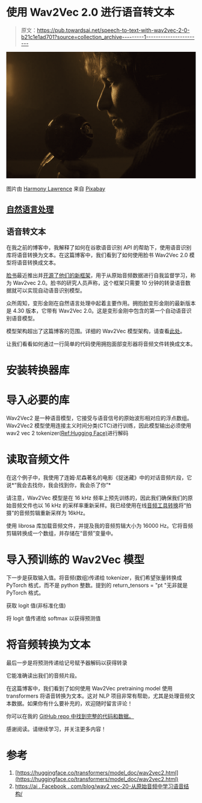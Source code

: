# 使用 Wav2Vec 2.0 进行语音转文本

> 原文：<https://pub.towardsai.net/speech-to-text-with-wav2vec-2-0-b21c1e1ad701?source=collection_archive---------1----------------------->

![](img/99d0420c25f6f347e3023363a78fc065.png)

图片由 [Harmony Lawrence](https://pixabay.com/users/temperatesage-13030917/?utm_source=link-attribution&utm_medium=referral&utm_campaign=image&utm_content=4335953) 来自 [Pixabay](https://pixabay.com/?utm_source=link-attribution&utm_medium=referral&utm_campaign=image&utm_content=4335953)

## [自然语言处理](https://towardsai.net/p/category/nlp)

## 语音转文本

在我之前的博客中，我解释了如何在谷歌语音识别 API 的帮助下，使用语音识别库将语音转换为文本。在这篇博客中，我们看到了如何使用脸书 Wav2Vec 2.0 模型将语音转换成文本。

[脸书](https://ai.facebook.com/blog/wav2vec-20-learning-the-structure-of-speech-from-raw-audio)最近推出并[开源了他们的新框架](https://ai.facebook.com/blog/wav2vec-20-learning-the-structure-of-speech-from-raw-audio)，用于从原始音频数据进行自我监督学习，称为 Wav2vec 2.0。脸书的研究人员声称，这个框架只需要 10 分钟的转录语音数据就可以实现自动语音识别模型。

众所周知，变形金刚在自然语言处理中起着主要作用。拥抱脸变形金刚的最新版本是 4.30 版本，它带有 Wav2Vec 2.0。这是变形金刚中包含的第一个自动语音识别语音模型。

模型架构超出了这篇博客的范围。详细的 Wav2Vec 模型架构，请查看[此处](https://ai.facebook.com/blog/wav2vec-20-learning-the-structure-of-speech-from-raw-audio/)。

让我们看看如何通过一行简单的代码使用拥抱面部变形器将音频文件转换成文本。

# 安装转换器库

# 导入必要的库

Wav2Vec2 是一种语音模型，它接受与语音信号的原始波形相对应的浮点数组。Wav2Vec2 模型使用连接主义时间分类(CTC)进行训练，因此模型输出必须使用 wav2 vec 2 tokenizer([Ref:Hugging Face)](https://huggingface.co/transformers/model_doc/wav2vec2.html)进行解码

# 读取音频文件

在这个例子中，我使用了连姆·尼森著名的电影《捉迷藏》中的对话音频片段，它说*“我会去找你，我会找到你，我会杀了你”*

请注意，Wav2Vec 模型是在 16 kHz 频率上预先训练的，因此我们确保我们的原始音频文件也以 16 kHz 的采样率重新采样。我已经使用在线[音频工具转换](https://audio.online-convert.com/convert-to-wav)将“拍摄”的音频剪辑重新采样为 16kHz。

使用 librosa 库加载音频文件，并提及我的音频剪辑大小为 16000 Hz。它将音频剪辑转换成一个数组，并存储在“音频”变量中。

# 导入预训练的 Wav2Vec 模型

下一步是获取输入值。将音频(数组)传递给 tokenizer，我们希望张量转换成 PyTorch 格式，而不是 python 整数。提到的 return_tensors = "pt "无非就是 PyTorch 格式。

获取 logit 值(非标准化值)

将 logit 值传递给 softmax 以获得预测值

# 将音频转换为文本

最后一步是将预测传递给记号赋予器解码以获得转录

它能准确读出我们的音频片段。

在这篇博客中，我们看到了如何使用 Wav2Vec pretraining model 使用 transformers 将语音转换为文本。这对 NLP 项目非常有帮助，尤其是处理音频文本数据。如果你有什么要补充的，欢迎随时留言评论！

你可以在我的 [GitHub repo 中找到完整的代码和数据。](https://github.com/sdhilip200/speech-to-text)

感谢阅读。请继续学习，并关注更多内容！

# 参考

1.  [https://huggingface.co/transformers/model_doc/wav2vec2.html](https://huggingface.co/transformers/model_doc/wav2vec2.html)
2.  [https://ai . Facebook . com/blog/wav2 vec-20-从原始音频中学习语音结构/](https://ai.facebook.com/blog/wav2vec-20-learning-the-structure-of-speech-from-raw-audio/)